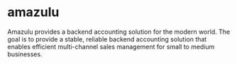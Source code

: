 # amazulu
Amazulu provides a backend accounting solution for the modern world. The goal is to provide a stable, reliable backend accounting solution that enables efficient multi-channel sales management for small to medium businesses.
